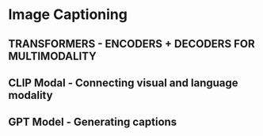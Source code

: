 # Image Captioning

## TRANSFORMERS - ENCODERS + DECODERS FOR MULTIMODALITY

## CLIP Modal - Connecting visual and language modality
## GPT Model - Generating captions